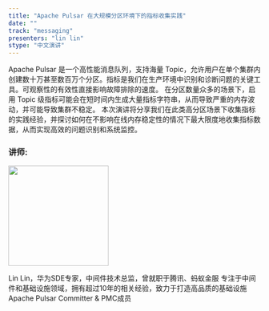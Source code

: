 ```yaml
---
title: "Apache Pulsar 在大规模分区环境下的指标收集实践"
date: ""
track: "messaging"
presenters: "lin lin"
stype: "中文演讲"
--- 
```


Apache Pulsar 是一个高性能消息队列，支持海量 Topic，允许用户在单个集群内创建数十万甚至数百万个分区。指标是我们在生产环境中识别和诊断问题的关键工具。可观察性的有效性直接影响故障排除的速度。
在分区数量众多的场景下，启用 Topic 级指标可能会在短时间内生成大量指标字符串，从而导致严重的内存波动，并可能导致集群不稳定。
本次演讲将分享我们在此类高分区场景下收集指标的实践经验，并探讨如何在不影响在线内存稳定性的情况下最大限度地收集指标数据，从而实现高效的问题识别和系统监控。

### 讲师:

<img src="https://sessionize.com/image/f542-400o400o1-4vaXwyGZYAujcJxNoeruQG.jpg" width="200" /><br/>

Lin Lin，华为SDE专家，中间件技术总监，曾就职于腾讯、蚂蚁金服
专注于中间件和基础设施领域，拥有超过10年的相关经验，致力于打造高品质的基础设施
Apache Pulsar Committer & PMC成员